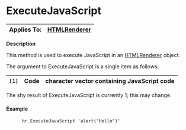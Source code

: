 




<h1 class="heading"><span class="name">ExecuteJavaScript</span></h1>

| Applies To: | [HTMLRenderer](./htmlrenderer.md) |
| --- | ---  |


**Description**


This method is used to execute JavaScript in an [HTMLRenderer](./htmlrenderer.md) object.


The argument to ExecuteJavaScript is a single item as follows:


| `[1]` | Code | character vector containing JavaScript code |
| --- | --- | ---  |


The shy result of ExecuteJavaScript is currently 1; this may change.

#### Example
```apl
      hr.ExecuteJavaScript 'alert("Hello")'
```



